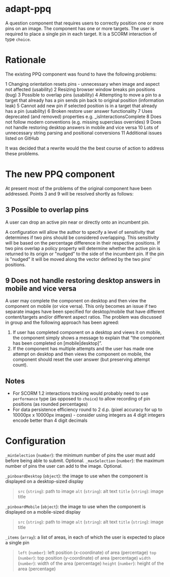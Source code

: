 # adapt-ppq

A question component that requires users to correctly position one or more pins on an image. The component has one or more targets. The user is required to place a single pin in each target. It is a SCORM interaction of type `choice`.

# Rationale

The existing PPQ component was found to have the following problems:

 1 Changing orientation resets pins - unnecessary when image and aspect not affected (usability)
 2 Resizing browser window breaks pin positions (bug)
 3 Possible to overlap pins (usability)
 4 Attempting to move a pin to a target that already has a pin sends pin back to original position (information leak)
 5 Cannot add new pin if selected position is in a target that already has a pin (usability)
 6 Broken restore user answer functionality
 7 Uses deprecated (and removed) properties e.g. _isInteractionsComplete
 8 Does not follow modern conventions (e.g. missing superclass overrides)
 9 Does not handle restoring desktop answers in mobile and vice versa
10 Lots of unnecessary string parsing and positional conversions
11 Additional issues listed on GitHub

It was decided that a rewrite would the the best course of action to address these problems.

# The new PPQ component

At present most of the problems of the original component have been addressed. Points 3 and 9 will be resolved shortly as follows:

## 3 Possible to overlap pins

A user can drop an active pin near or directly onto an incumbent pin.

A configuration will allow the author to specify a level of sensitivity that determines if two pins should be considered overlapping. This sensitivity will be based on the percentage difference in their respective positions. If two pins overlap a policy property will determine whether the active pin is returned to its origin or "nudged" to the side of the incumbent pin. If the pin is "nudged" it will be moved along the vector defined by the two pins' positions.

## 9 Does not handle restoring desktop answers in mobile and vice versa

A user may complete the component on desktop and then view the component on mobile (or vice versa). This only becomes an issue if two separate images have been specified for desktop/mobile that have different content/targets and/or different aspect ratios. The problem was discussed in group and the following approach has been agreed:

1. If user has completed component on a desktop and views it on mobile, the component simply shows a message to explain that “the component has been completed on [mobile|desktop]”.
2. If the component has multiple attempts and the user has made one attempt on desktop and then views the component on mobile, the component should reset the user answer (but preserving attempt count).

## Notes

- For SCORM 1.2 interactions tracking would probably need to use `performance` type (as opposed to `choice`) to allow recording of pin positions (as rounded percentages)
- For data persistence efficiency round to 2 d.p. (pixel accuracy for up to 10000px x 10000px images) - consider using integers as 4 digit integers encode better than 4 digit decimals

# Configuration

`_minSelection` (`number`): the minimum number of pins the user must add before being able to submit. Optional.
`_maxSelection` (`number`): the maximum number of pins the user can add to the image. Optional.

`_pinboardDesktop` (`object`): the image to use when the component is displayed on a desktop-sized display
> `src` (`string`): path to image
> `alt` (`string`): alt text
> `title` (`string`): image title

`_pinboardMobile` (`object`): the image to use when the component is displayed on a mobile-sized display
> `src` (`string`): path to image
> `alt` (`string`): alt text
> `title` (`string`): image title

`_items` (`array`): a list of areas, in each of which the user is expected to place a single pin
> `left` (`number`): left position (x-coordinate) of area (percentage)
> `top` (`number`): top position (y-coordinate) of area (percentage)
> `width` (`number`): width of the area (percentage)
> `height` (`number`): height of the area (percentage)